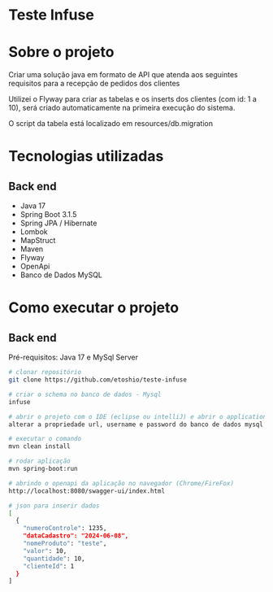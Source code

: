 # Teste Infuse #

# Sobre o projeto
Criar uma solução java em formato de API que atenda aos seguintes requisitos para a recepção de pedidos dos clientes

Utilizei o Flyway para criar as tabelas e os inserts dos clientes (com id: 1 a 10), será criado automaticamente na primeira execução do sistema.

O script da tabela está localizado em resources/db.migration

# Tecnologias utilizadas
## Back end
- Java 17
- Spring Boot 3.1.5
- Spring JPA / Hibernate
- Lombok
- MapStruct
- Maven
- Flyway
- OpenApi
- Banco de Dados MySQL

# Como executar o projeto
## Back end
Pré-requisitos: Java 17 e MySql Server

```bash
# clonar repositório
git clone https://github.com/etoshio/teste-infuse

# criar o schema no banco de dados - Mysql
infuse

# abrir o projeto com o IDE (eclipse ou intelliJ) e abrir o application.yaml 
alterar a propriedade url, username e password do banco de dados mysql

# executar o comando
mvn clean install

# rodar aplicação
mvn spring-boot:run

# abrindo o openapi da aplicação no navegador (Chrome/FireFox)
http://localhost:8080/swagger-ui/index.html

# json para inserir dados
[
  {
    "numeroControle": 1235,
    "dataCadastro": "2024-06-08",
    "nomeProduto": "teste",
    "valor": 10,
    "quantidade": 10,
    "clienteId": 1
  }
]
```

